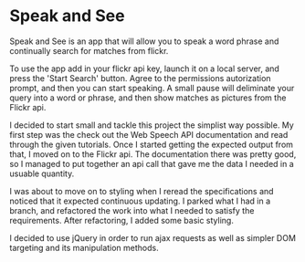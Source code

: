 # Speak and See
Speak and See is an app that will allow you to speak a word phrase and continually search for matches from flickr.

To use the app add in your flickr api key, launch it on a local server, and press the 'Start Search' button. Agree to the permissions autorization prompt, and then you can start speaking. A small pause will deliminate your query into a word or phrase, and then show matches as pictures from the Flickr api.

I decided to start small and tackle this project the simplist way possible. My first step was the check out the Web Speech API documentation and read through the given tutorials. Once I started getting the expected output from that, I moved on to the Flickr api. The documentation there was pretty good, so I managed to put together an api call that gave me the data I needed in a usuable quantity. 

I was about to move on to styling when I reread the specifications and noticed that it expected continuous updating. I parked what I had in a branch, and refactored the work into what I needed to satisfy the requirements. After refactoring, I added some basic styling.

I decided to use jQuery in order to run ajax requests as well as simpler DOM targeting and its manipulation methods.
